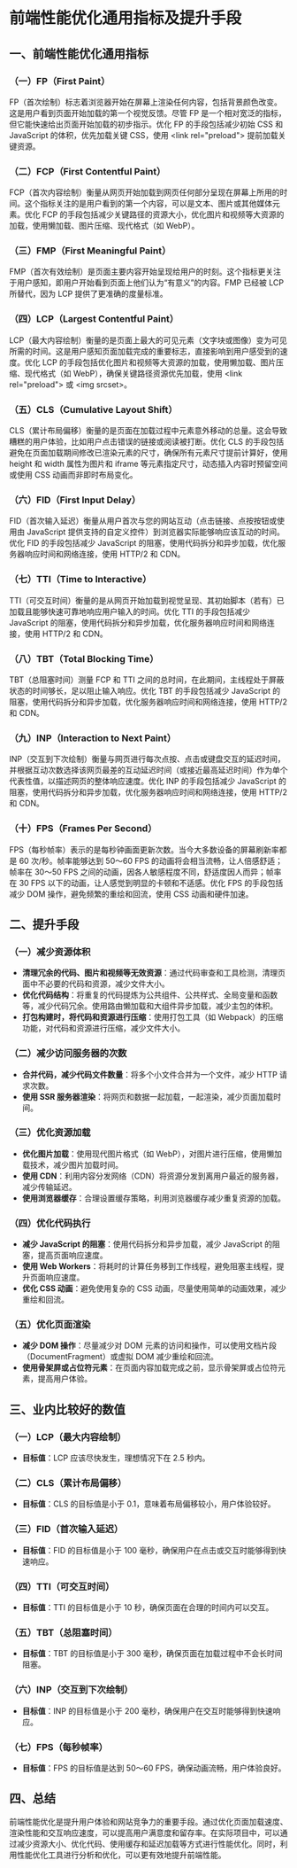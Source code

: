 # 前端性能优化通用指标及提升手段

## 一、前端性能优化通用指标

### （一）FP（First Paint）

FP（首次绘制）标志着浏览器开始在屏幕上渲染任何内容，包括背景颜色改变。这是用户看到页面开始加载的第一个视觉反馈。尽管 FP 是一个相对宽泛的指标，但它能快速给出页面开始加载的初步指示。优化 FP 的手段包括减少初始 CSS 和 JavaScript 的体积，优先加载关键 CSS，使用 \<link rel="preload"\> 提前加载关键资源。

### （二）FCP（First Contentful Paint）

FCP（首次内容绘制）衡量从网页开始加载到网页任何部分呈现在屏幕上所用的时间。这个指标关注的是用户看到的第一个内容，可以是文本、图片或其他媒体元素。优化 FCP 的手段包括减少关键路径的资源大小，优化图片和视频等大资源的加载，使用懒加载、图片压缩、现代格式（如 WebP）。

### （三）FMP（First Meaningful Paint）

FMP（首次有效绘制）是页面主要内容开始呈现给用户的时刻。这个指标更关注于用户感知，即用户开始看到页面上他们认为“有意义”的内容。FMP 已经被 LCP 所替代，因为 LCP 提供了更准确的度量标准。

### （四）LCP（Largest Contentful Paint）

LCP（最大内容绘制）衡量的是页面上最大的可见元素（文字块或图像）变为可见所需的时间。这是用户感知页面加载完成的重要标志，直接影响到用户感受到的速度。优化 LCP 的手段包括优化图片和视频等大资源的加载，使用懒加载、图片压缩、现代格式（如 WebP），确保关键路径资源优先加载，使用 \<link rel="preload"\> 或 \<img srcset\>。

### （五）CLS（Cumulative Layout Shift）

CLS（累计布局偏移）衡量的是页面在加载过程中元素意外移动的总量。这会导致糟糕的用户体验，比如用户点击错误的链接或阅读被打断。优化 CLS 的手段包括避免在页面加载期间修改已渲染元素的尺寸，确保所有元素尺寸提前计算好，使用 height 和 width 属性为图片和 iframe 等元素指定尺寸，动态插入内容时预留空间或使用 CSS 动画而非即时布局变化。

### （六）FID（First Input Delay）

FID（首次输入延迟）衡量从用户首次与您的网站互动（点击链接、点按按钮或使用由 JavaScript 提供支持的自定义控件）到浏览器实际能够响应该互动的时间。优化 FID 的手段包括减少 JavaScript 的阻塞，使用代码拆分和异步加载，优化服务器响应时间和网络连接，使用 HTTP/2 和 CDN。

### （七）TTI（Time to Interactive）

TTI（可交互时间）衡量的是从网页开始加载到视觉呈现、其初始脚本（若有）已加载且能够快速可靠地响应用户输入的时间。优化 TTI 的手段包括减少 JavaScript 的阻塞，使用代码拆分和异步加载，优化服务器响应时间和网络连接，使用 HTTP/2 和 CDN。

### （八）TBT（Total Blocking Time）

TBT（总阻塞时间）测量 FCP 和 TTI 之间的总时间，在此期间，主线程处于屏蔽状态的时间够长，足以阻止输入响应。优化 TBT 的手段包括减少 JavaScript 的阻塞，使用代码拆分和异步加载，优化服务器响应时间和网络连接，使用 HTTP/2 和 CDN。

### （九）INP（Interaction to Next Paint）

INP（交互到下次绘制）衡量与网页进行每次点按、点击或键盘交互的延迟时间，并根据互动次数选择该网页最差的互动延迟时间（或接近最高延迟时间）作为单个代表性值，以描述网页的整体响应速度。优化 INP 的手段包括减少 JavaScript 的阻塞，使用代码拆分和异步加载，优化服务器响应时间和网络连接，使用 HTTP/2 和 CDN。

### （十）FPS（Frames Per Second）

FPS（每秒帧率）表示的是每秒钟画面更新次数。当今大多数设备的屏幕刷新率都是 60 次/秒。帧率能够达到 50～60 FPS 的动画将会相当流畅，让人倍感舒适；帧率在 30～50 FPS 之间的动画，因各人敏感程度不同，舒适度因人而异；帧率在 30 FPS 以下的动画，让人感觉到明显的卡顿和不适感。优化 FPS 的手段包括减少 DOM 操作，避免频繁的重绘和回流，使用 CSS 动画和硬件加速。

## 二、提升手段

### （一）减少资源体积

* **清理冗余的代码、图片和视频等无效资源**：通过代码审查和工具检测，清理页面中不必要的代码和资源，减少文件大小。
* **优化代码结构**：将重复的代码提炼为公共组件、公共样式、全局变量和函数等，减少代码冗余。使用路由懒加载和大组件异步加载，减少主包的体积。
* **打包构建时，将代码和资源进行压缩**：使用打包工具（如 Webpack）的压缩功能，对代码和资源进行压缩，减少文件大小。

### （二）减少访问服务器的次数

* **合并代码，减少代码文件数量**：将多个小文件合并为一个文件，减少 HTTP 请求次数。
* **使用 SSR 服务器渲染**：将网页和数据一起加载，一起渲染，减少页面加载时间。

### （三）优化资源加载

* **优化图片加载**：使用现代图片格式（如 WebP），对图片进行压缩，使用懒加载技术，减少图片加载时间。
* **使用 CDN**：利用内容分发网络（CDN）将资源分发到离用户最近的服务器，减少传输延迟。
* **使用浏览器缓存**：合理设置缓存策略，利用浏览器缓存减少重复资源的加载。

### （四）优化代码执行

* **减少 JavaScript 的阻塞**：使用代码拆分和异步加载，减少 JavaScript 的阻塞，提高页面响应速度。
* **使用 Web Workers**：将耗时的计算任务移到工作线程，避免阻塞主线程，提升页面响应速度。
* **优化 CSS 动画**：避免使用复杂的 CSS 动画，尽量使用简单的动画效果，减少重绘和回流。

### （五）优化页面渲染

* **减少 DOM 操作**：尽量减少对 DOM 元素的访问和操作，可以使用文档片段（DocumentFragment）或虚拟 DOM 减少重绘和回流。
* **使用骨架屏或占位符元素**：在页面内容加载完成之前，显示骨架屏或占位符元素，提高用户体验。

## 三、业内比较好的数值

### （一）LCP（最大内容绘制）

* **目标值**：LCP 应该尽快发生，理想情况下在 2.5 秒内。

### （二）CLS（累计布局偏移）

* **目标值**：CLS 的目标值是小于 0.1，意味着布局偏移较小，用户体验较好。

### （三）FID（首次输入延迟）

* **目标值**：FID 的目标值是小于 100 毫秒，确保用户在点击或交互时能够得到快速响应。

### （四）TTI（可交互时间）

* **目标值**：TTI 的目标值是小于 10 秒，确保页面在合理的时间内可以交互。

### （五）TBT（总阻塞时间）

* **目标值**：TBT 的目标值是小于 300 毫秒，确保页面在加载过程中不会长时间阻塞。

### （六）INP（交互到下次绘制）

* **目标值**：INP 的目标值是小于 200 毫秒，确保用户在交互时能够得到快速响应。

### （七）FPS（每秒帧率）

* **目标值**：FPS 的目标值是达到 50～60 FPS，确保动画流畅，用户体验良好。

## 四、总结

前端性能优化是提升用户体验和网站竞争力的重要手段。通过优化页面加载速度、渲染性能和交互响应速度，可以提高用户满意度和留存率。在实际项目中，可以通过减少资源大小、优化代码、使用缓存和延迟加载等方式进行性能优化。同时，利用性能优化工具进行分析和优化，可以更有效地提升前端性能。
